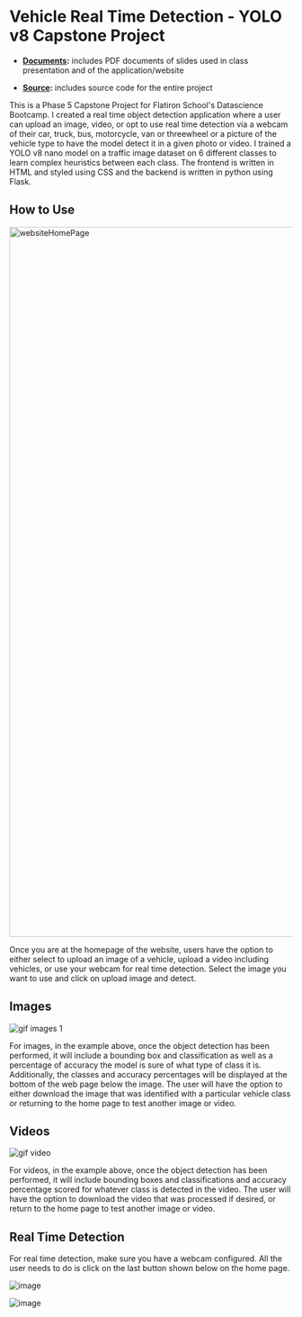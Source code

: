 ﻿# Vehicle Real Time Detection - YOLO v8 Capstone Project

- **[Documents](./documents):** includes PDF documents of slides used in class presentation and of the application/website

- **[Source](./source):** includes source code for the entire project

This is a Phase 5 Capstone Project for Flatiron School's Datascience Bootcamp. I created a real time object detection application where a user can upload an image, video, or opt to use real time detection via a webcam of their car, truck, bus, motorcycle, van or threewheel or a picture of the vehicle type to have the model detect it in a given photo or video. I trained a YOLO v8 nano model on a traffic image dataset on 6 different classes to learn complex heuristics between each class. The frontend is written in HTML and styled using CSS and the backend is written in python using Flask. 

## **How to Use**

<img width="1262" alt="websiteHomePage" src="https://github.com/user-attachments/assets/35abb5d6-6078-4958-a138-4b16317dcb59">

Once you are at the homepage of the website, users have the option to either select to upload an image of a vehicle, upload a video including vehicles, or use your webcam for real time detection. Select the image you want to use and click on upload image and detect.

## **Images**

![gif images 1](https://github.com/user-attachments/assets/7be68a4d-f3eb-4fdf-9fe0-ce2d02f287ca)

For images, in the example above, once the object detection has been performed, it will include a bounding box and classification as well as a percentage of accuracy the model is sure of what type of class it is. Additionally, the classes and accuracy percentages will be displayed at the bottom of the web page below the image. The user will have the option to either download the image that was identified with a particular vehicle class or returning to the home page to test another image or video. 

## **Videos**

![gif video](https://github.com/user-attachments/assets/fb0fb0b0-de8b-4a46-b644-faa04eaafd27)

For videos, in the example above, once the object detection has been performed, it will include bounding boxes and classifications and accuracy percentage scored for whatever class is detected in the video. The user will have the option to download the video that was processed if desired, or return to the home page to test another image or video.

## **Real Time Detection**

For real time detection, make sure you have a webcam configured. All the user needs to do is click on the last button shown below on the home page.

![image](https://github.com/user-attachments/assets/693e6bbb-b9d7-4886-8bb3-fcbe3a1ea9e3)

![image](https://github.com/user-attachments/assets/37658929-f9ee-47f9-b108-789aebe85ace)

